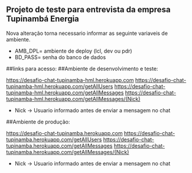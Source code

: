## Projeto de teste para entrevista da empresa Tupinambá Energia

Nova alteração torna necessario informar as seguinte variaveis de ambiente.

* AMB_DPL= ambiente de deploy (lcl, dev ou pdr)
* BD_PASS= senha do banco de dados

##links para acesso:
##Ambiente de desenvolvimento e teste:

https://desafio-chat-tupinamba-hml.herokuapp.com
https://desafio-chat-tupinamba-hml.herokuapp.com/getAllUsers
https://desafio-chat-tupinamba-hml.herokuapp.com/getAllMessages
https://desafio-chat-tupinamba-hml.herokuapp.com/getAllMessages/(Nick)
* Nick -> Usuario informado antes de enviar a mensagem no chat 

##Ambiente de produção:

https://desafio-chat-tupinamba.herokuapp.com
https://desafio-chat-tupinamba.herokuapp.com/getAllUsers
https://desafio-chat-tupinamba.herokuapp.com/getAllMessages
https://desafio-chat-tupinamba.herokuapp.com/getAllMessages/(Nick)
* Nick -> Usuario informado antes de enviar a mensagem no chat
